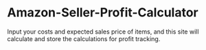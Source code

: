 # Amazon-Seller-Profit-Calculator
Input your costs and expected sales price of items, and this site will calculate and store the calculations for profit tracking.
